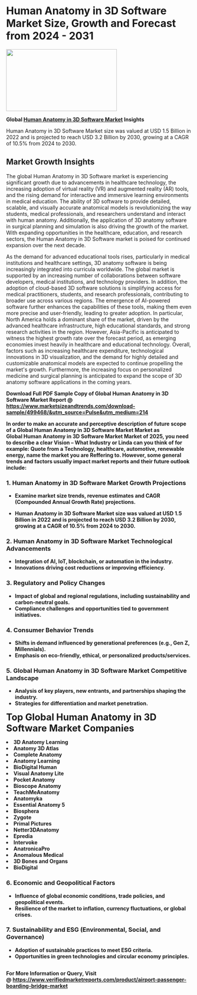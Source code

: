 <H1>Human Anatomy in 3D Software Market Size, Growth and Forecast from 2024 - 2031</H1><img class="aligncenter size-medium wp-image-584254" src="https://thirdeyenews.in/wp-content/uploads/2024/09/Global-Market-Research-300x168.jpeg" alt="" width="300" height="168" /><p><strong>Global&nbsp;<a href="https://www.marketsizeandtrends.com/download-sample/499468/&amp;utm_source=Pulse&amp;utm_medium=214">Human Anatomy in 3D Software Market</a> Insights</strong></p><p>Human Anatomy in 3D Software Market size was valued at USD 1.5 Billion in 2022 and is projected to reach USD 3.2 Billion by 2030, growing at a CAGR of 10.5% from 2024 to 2030.</p><p><h2>Market Growth Insights</h2> <p>The global Human Anatomy in 3D Software market is experiencing significant growth due to advancements in healthcare technology, the increasing adoption of virtual reality (VR) and augmented reality (AR) tools, and the rising demand for interactive and immersive learning environments in medical education. The ability of 3D software to provide detailed, scalable, and visually accurate anatomical models is revolutionizing the way students, medical professionals, and researchers understand and interact with human anatomy. Additionally, the application of 3D anatomy software in surgical planning and simulation is also driving the growth of the market. With expanding opportunities in the healthcare, education, and research sectors, the Human Anatomy in 3D Software market is poised for continued expansion over the next decade.</p> <p><strong></strong></p> <p>As the demand for advanced educational tools rises, particularly in medical institutions and healthcare settings, 3D anatomy software is being increasingly integrated into curricula worldwide. The global market is supported by an increasing number of collaborations between software developers, medical institutions, and technology providers. In addition, the adoption of cloud-based 3D software solutions is simplifying access for medical practitioners, students, and research professionals, contributing to broader use across various regions. The emergence of AI-powered software further enhances the capabilities of these tools, making them even more precise and user-friendly, leading to greater adoption. In particular, North America holds a dominant share of the market, driven by the advanced healthcare infrastructure, high educational standards, and strong research activities in the region. However, Asia-Pacific is anticipated to witness the highest growth rate over the forecast period, as emerging economies invest heavily in healthcare and educational technology. Overall, factors such as increasing healthcare expenditure, technological innovations in 3D visualization, and the demand for highly detailed and customizable anatomical models are expected to continue propelling the market's growth. Furthermore, the increasing focus on personalized medicine and surgical planning is anticipated to expand the scope of 3D anatomy software applications in the coming years.</p> <p><strong></p><p><span class=""><strong>Download Full PDF Sample Copy of Global Human Anatomy in 3D Software Market Report</strong> @ <a href="https://www.marketsizeandtrends.com/download-sample/499468/&amp;utm_source=Pulse&amp;utm_medium=214" target="_blank">https://www.marketsizeandtrends.com/download-sample/499468/&amp;utm_source=Pulse&amp;utm_medium=214</a></span></p><p>In order to make an accurate and perceptive description of future scope of a Global&nbsp;Human Anatomy in 3D Software Market Market as Global&nbsp;Human Anatomy in 3D Software Market Market of 2025, you need to describe a clear Vision &ndash; What Industry or Linda can you think of for example: Quote from a Technology, healthcare, automotive, renewable energy, name the market you are Reffering to. However, some general trends and factors usually impact market reports and their future outlook include:</p><h3>1.&nbsp;<strong>Human Anatomy in 3D Software Market Growth Projections</strong></h3><ul><li>Examine market size trends, revenue estimates and CAGR (Compounded Annual Growth Rate) projections.</li><li><p>Human Anatomy in 3D Software Market size was valued at USD 1.5 Billion in 2022 and is projected to reach USD 3.2 Billion by 2030, growing at a CAGR of 10.5% from 2024 to 2030.</p></li></ul><h3>2.&nbsp;<strong>Human Anatomy in 3D Software Market Technological Advancements</strong></h3><ul><li>Integration of AI, IoT, blockchain, or automation in the industry.</li><li>Innovations driving cost reductions or improving efficiency.</li></ul><h3>3.&nbsp;<strong>Regulatory and Policy Changes</strong></h3><ul><li>Impact of global and regional regulations, including sustainability and carbon-neutral goals.</li><li>Compliance challenges and opportunities tied to government initiatives.</li></ul><h3>4.&nbsp;<strong>Consumer Behavior Trends</strong></h3><ul><li>Shifts in demand influenced by generational preferences (e.g., Gen Z, Millennials).</li><li>Emphasis on eco-friendly, ethical, or personalized products/services.</li></ul><h3>5.&nbsp;<strong>Global Human Anatomy in 3D Software Market Competitive Landscape</strong></h3><ul><li>Analysis of key players, new entrants, and partnerships shaping the industry.</li><li>Strategies for differentiation and market penetration.</li></ul><p data-pm-slice="1 1 []"><span style="color: inherit; font-family: inherit; font-size: 25px;">Top Global Human Anatomy in 3D Software Market Companies</span></p><div class="" data-test-id=""><p><li>3D Anatomy Learning</li><li> Anatomy 3D Atlas</li><li> Complete Anatomy</li><li> Anatomy Learning</li><li> BioDigital Human</li><li> Visual Anatomy Lite</li><li> Pocket Anatomy</li><li> Bioscope Anatomy</li><li> TeachMeAnatomy</li><li> Anatomyka</li><li> Essential Anatomy 5</li><li> Biosphera</li><li> Zygote</li><li> Primal Pictures</li><li> Netter3DAnatomy</li><li> Epredia</li><li> Intervoke</li><li> AnatronicaPro</li><li> Anomalous Medical</li><li> 3D Bones and Organs</li><li> BioDigital</li></p></div><h3>6.&nbsp;<strong>Economic and Geopolitical Factors</strong></h3><ul><li>Influence of global economic conditions, trade policies, and geopolitical events.</li><li>Resilience of the market to inflation, currency fluctuations, or global crises.</li></ul><h3>7.&nbsp;<strong>Sustainability and ESG (Environmental, Social, and Governance)</strong></h3><ul><li>Adoption of sustainable practices to meet ESG criteria.</li><li>Opportunities in green technologies and circular economy principles.</li></ul><h2><strong style="font-size: 14px;">For More Information or Query, Visit @&nbsp;</strong><a style="background-color: #ffffff; font-size: 14px;" href="https://www.marketsizeandtrends.com/report/human-anatomy-in-3d-software-market/" target="_blank">https://www.verifiedmarketreports.com/product/airport-passenger-boarding-bridge-market</a></h2>

